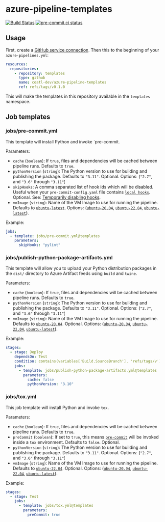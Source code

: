 # azure-pipeline-templates

[![Build Status](https://dev.azure.com/coatl-dev/azure-pipeline-templates/_apis/build/status/azure-pipeline-templates?branchName=main)](https://dev.azure.com/coatl-dev/azure-pipeline-templates/_build/latest?definitionId=1&branchName=main)
[![pre-commit.ci status](https://results.pre-commit.ci/badge/github/coatl-dev/azure-pipeline-templates/main.svg)](https://results.pre-commit.ci/latest/github/coatl-dev/azure-pipeline-templates/main)

## Usage

First, create a [GitHub service connection]. Then this to the beginning of your `azure-pipelines.yml`:

```yaml
resources:
  repositories:
    - repository: templates
      type: github
      name: coatl-dev/azure-pipeline-templates
      ref: refs/tags/v0.1.0
```

This will make the templates in this repository available in the `templates` namespace.

## Job templates

### jobs/pre-commit.yml

This template will install Python and invoke `pre-commit.

Parameters:

- `cache` (`boolean`): If `true`, files and dependencies will be cached between
  pipeline runs. Defaults to `true`.
- `pythonVersion` (`string`): The Python version to use for building and
  publishing the package. Defaults to `"3.11"`. Optional. Options: (`"2.7"`,
  and `"3.6"` through `"3.11"`)
- `skipHooks`: A comma separated list of hook ids which will be disabled.
  Useful when your `pre-commit-config.yaml` file contains [`local hooks`].
  Optional. See: [Temporarily disabling hooks](https://pre-commit.com/#temporarily-disabling-hooks).
- `vmImage` (`string`): Name of the VM Image to use for running the pipeline.
  Defaults to [`ubuntu-latest`].  Options: ([`ubuntu-20.04`], [`ubuntu-22.04`],
  [`ubuntu-latest`]).

Example:

```yaml
jobs:
  - template: jobs/pre-commit.yml@templates
    parameters:
      skipHooks: "pylint"
```

### jobs/publish-python-package-artifacts.yml

This template will allow you to upload your Python distribution packages in the
`dist/` directory to Azure Artifact feeds using `build` and `twine`.

Parameters:

- `cache` (`boolean`): If `true`, files and dependencies will be cached between
  pipeline runs. Defaults to `true`.
- `pythonVersion` (`string`): The Python version to use for building and
  publishing the package. Defaults to `"3.11"`. Optional. Options: (`"2.7"`,
  and `"3.6"` through `"3.11"`)
- `vmImage` (`string`): Name of the VM Image to use for running the pipeline.
  Defaults to [`ubuntu-20.04`]. Optional. Options: ([`ubuntu-20.04`],
  [`ubuntu-22.04`], [`ubuntu-latest`]).

Example:

```yaml
stages:
  - stage: Deploy
    dependsOn: Test
    condition: contains(variables['Build.SourceBranch'], 'refs/tags/v')
    jobs:
      - template: jobs/publish-python-package-artifacts.yml@templates
        parameters:
          cache: false
          pythonVersion: "3.10"
```

### jobs/tox.yml

This job template will install Python and invoke `tox`.

Parameters:

- `cache` (`boolean`): If `true`, files and dependencies will be cached between
  pipeline runs. Defaults to `true`.
- `preCommit` (`boolean`): If set to `true`, this means [`pre-commit`] will be
  invoked inside a `tox` environment. Defaults to `false`. Optional.
- `pythonVersion` (`string`): The Python version to use for building and
  publishing the package. Defaults to `"3.11"`. Optional. Options: (`"2.7"`,
  and `"3.6"` through `"3.11"`)
- `vmImage` (`string`): Name of the VM Image to use for running the pipeline.
  Defaults to [`ubuntu-22.04`]. Optional. Options: ([`ubuntu-20.04`],
  [`ubuntu-22.04`], [`ubuntu-latest`]).

Example:

```yaml
stages:
  - stage: Test
    jobs:
      - template: jobs/tox.yml@templates
        parameters:
          preCommit: true
```

[Github service connection]: https://learn.microsoft.com/en-us/azure/devops/pipelines/library/service-endpoints?view=azure-devops&tabs=yaml#github-service-connection
[`local hooks`]: https://pre-commit.com/#repository-local-hooks
[`pre-commit`]: https://pre-commit.com/
[`ubuntu-20.04`]: https://github.com/actions/runner-images/blob/main/images/linux/Ubuntu2004-Readme.md
[`ubuntu-22.04`]: https://github.com/actions/runner-images/blob/main/images/linux/Ubuntu2204-Readme.md
[`ubuntu-latest`]: https://github.com/actions/runner-images/blob/main/images/linux/Ubuntu2204-Readme.md
